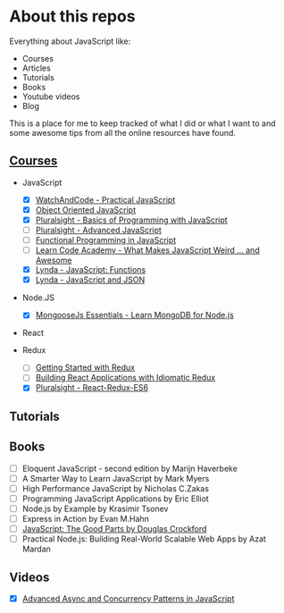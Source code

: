 # About this repos

Everything about JavaScript like:

- Courses
- Articles
- Tutorials
- Books
- Youtube videos
- Blog

This is a place for me to keep tracked of what I did or what I want to and some awesome tips from all the online resources have found.

## [Courses](https://github.com/EQuimper/all-about-javascript/tree/master/Courses)

  - JavaScript
    - [x] [WatchAndCode - Practical JavaScript](https://watchandcode.com/courses/practical-javascript)
    - [x] [Object Oriented JavaScript](https://www.youtube.com/watch?v=O8wwnhdkPE4)
    - [x] [Pluralsight - Basics of Programming with JavaScript](https://app.pluralsight.com/library/courses/javascript-programming-basics/table-of-contents)
    - [ ] [Pluralsight - Advanced JavaScript](https://app.pluralsight.com/library/courses/advanced-javascript/table-of-contents)
    - [ ] [Functional Programming in JavaScript](https://www.youtube.com/playlist?list=PL0zVEGEvSaeEd9hlmCXrk5yUyqUag-n84)
    - [ ] [Learn Code Academy - What Makes JavaScript Weird ... and Awesome](https://www.youtube.com/playlist?list=PLoYCgNOIyGABI011EYc-avPOsk1YsMUe_)
    - [x] [Lynda - JavaScript: Functions](https://www.lynda.com/JavaScript-tutorials/JavaScript-Functions/148137-2.html)
    - [x] [Lynda - JavaScript and JSON](https://www.lynda.com/JavaScript-tutorials/JavaScript-JSON/114901-2.html)

  - Node.JS
    - [x] [MongooseJs Essentials - Learn MongoDB for Node.js](https://www.udemy.com/mongoosejs-essentials/learn/v4/content)

  - React

  - Redux
    - [ ] [Getting Started with Redux](https://egghead.io/series/getting-started-with-redux)
    - [ ] [Building React Applications with Idiomatic Redux](https://egghead.io/series/building-react-applications-with-idiomatic-redux)
    - [x] [Pluralsight - React-Redux-ES6](https://app.pluralsight.com/library/courses/react-redux-react-router-es6/table-of-contents)

## Tutorials

## Books

- [ ] Eloquent JavaScript - second edition by Marijn Haverbeke
- [ ] A Smarter Way to Learn JavaScript by Mark Myers
- [ ] High Performance JavaScript by Nicholas C.Zakas
- [ ] Programming JavaScript Applications by Eric Elliot
- [ ] Node.js by Example by Krasimir Tsonev
- [ ] Express in Action by Evan M.Hahn
- [ ] [JavaScript: The Good Parts by Douglas Crockford](https://www.amazon.ca/JavaScript-Good-Parts-Douglas-Crockford/dp/0596517742)
- [ ] Practical Node.js: Building Real-World Scalable Web Apps by Azat Mardan

## Videos
- [x] [Advanced Async and Concurrency Patterns in JavaScript](https://www.youtube.com/watch?v=Qg1SvpIau6U)
